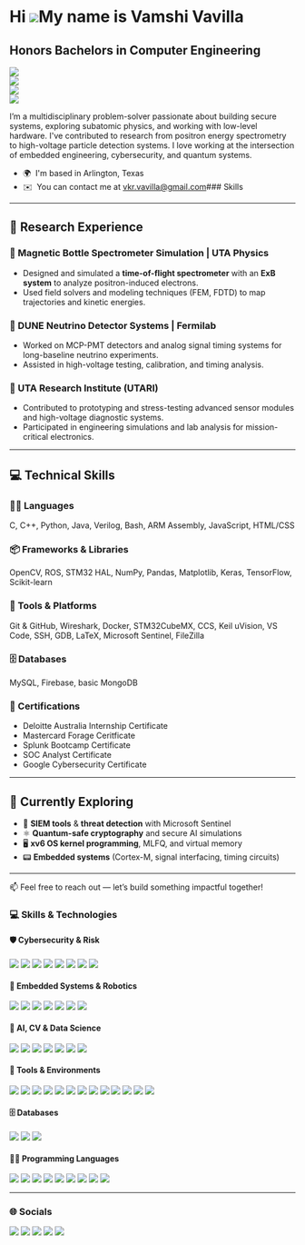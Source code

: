 Hi ![](https://user-images.githubusercontent.com/18350557/176309783-0785949b-9127-417c-8b55-ab5a4333674e.gif)My name is Vamshi Vavilla
======================================================================================================================================

Honors Bachelors in Computer Engineering
----------------------------------------

[![](https://img.shields.io/badge/Computer%20Engineering-UTA-blue)](https://www.uta.edu/)  
[![](https://img.shields.io/badge/Minors-Cybersecurity%20%7C%20Mathematics%20%7C%20Physics-purple)]()  
[![](https://img.shields.io/badge/Actively%20Seeking-Internships%20%26%20Research-orange)]()  
[![](https://img.shields.io/badge/LinkedIn-VamshiVavilla-blue?logo=linkedin)](https://linkedin.com/in/vamshivavilla)


I’m a multidisciplinary problem-solver passionate about building secure systems, exploring subatomic physics, and working with low-level hardware. I've contributed to research from positron energy spectrometry to high-voltage particle detection systems. I love working at the intersection of embedded engineering, cybersecurity, and quantum systems.

*   🌍  I'm based in Arlington, Texas
*   ✉️  You can contact me at [vkr.vavilla@gmail.com](mailto:vkr.vavilla@gmail.com)### Skills

---

## 🔬 Research Experience

### 🧲 Magnetic Bottle Spectrometer Simulation | UTA Physics
- Designed and simulated a **time-of-flight spectrometer** with an **ExB system** to analyze positron-induced electrons.
- Used field solvers and modeling techniques (FEM, FDTD) to map trajectories and kinetic energies.

### 🧪 DUNE Neutrino Detector Systems | Fermilab
- Worked on MCP-PMT detectors and analog signal timing systems for long-baseline neutrino experiments.
- Assisted in high-voltage testing, calibration, and timing analysis.

### 🔹 UTA Research Institute (UTARI)
- Contributed to prototyping and stress-testing advanced sensor modules and high-voltage diagnostic systems.
- Participated in engineering simulations and lab analysis for mission-critical electronics.

---

## 💻 Technical Skills

### 👨‍💻 Languages
C, C++, Python, Java, Verilog, Bash, ARM Assembly, JavaScript, HTML/CSS

### 📦 Frameworks & Libraries
OpenCV, ROS, STM32 HAL, NumPy, Pandas, Matplotlib, Keras, TensorFlow, Scikit-learn

### 🧰 Tools & Platforms
Git & GitHub, Wireshark, Docker, STM32CubeMX, CCS, Keil uVision, VS Code, SSH, GDB, LaTeX, Microsoft Sentinel, FileZilla

### 🗄️ Databases
MySQL, Firebase, basic MongoDB

### 🏅 Certifications
- Deloitte Australia Internship Certificate
- Mastercard Forage Ceritficate
- Splunk Bootcamp Certificate
- SOC Analyst Certificate
- Google Cybersecurity Certificate

---

## 🌱 Currently Exploring

- 🔐 **SIEM tools** & **threat detection** with Microsoft Sentinel  
- ⚛️ **Quantum-safe cryptography** and secure AI simulations  
- 🖥️ **xv6 OS kernel programming**, MLFQ, and virtual memory  
- 📟 **Embedded systems** (Cortex-M, signal interfacing, timing circuits)

---


📫 Feel free to reach out — let’s build something impactful together!

### 💻 Skills & Technologies

#### 🛡️ Cybersecurity & Risk
<p align="left">
  <img src="https://img.shields.io/badge/Azure_Sentinel-5C2D91?style=for-the-badge&logo=microsoft&logoColor=white"/>
  <img src="https://img.shields.io/badge/Nessus-0096D6?style=for-the-badge&logoColor=white"/>
  <img src="https://img.shields.io/badge/PowerShell-5391FE?style=for-the-badge&logo=powershell&logoColor=white"/>
  <img src="https://img.shields.io/badge/Zero_Trust_Security-000000?style=for-the-badge&logo=zero-trust&logoColor=white"/>
  <img src="https://img.shields.io/badge/ISO/IEC_27001-2E86C1?style=for-the-badge&logoColor=white"/>
  <img src="https://img.shields.io/badge/NIST_Framework-6C3483?style=for-the-badge&logoColor=white"/>
  <img src="https://img.shields.io/badge/Azure_AD-0078D4?style=for-the-badge&logo=microsoftazure&logoColor=white"/>
  <img src="https://img.shields.io/badge/M365_Security-00A1F1?style=for-the-badge&logo=microsoft&logoColor=white"/>
</p>

#### 🔌 Embedded Systems & Robotics
<p align="left">
  <img src="https://img.shields.io/badge/TM4C123GXL-FF5733?style=for-the-badge&logo=ti&logoColor=white"/>
  <img src="https://img.shields.io/badge/Keil_uVision-00457C?style=for-the-badge&logoColor=white"/>
  <img src="https://img.shields.io/badge/ARM_Cortex-M4-34495E?style=for-the-badge&logo=arm&logoColor=white"/>
  <img src="https://img.shields.io/badge/STM32_HAL-1E90FF?style=for-the-badge&logo=stmicroelectronics&logoColor=white"/>
  <img src="https://img.shields.io/badge/ROS2-22314E?style=for-the-badge&logo=robotframework&logoColor=white"/>
  <img src="https://img.shields.io/badge/Arduino-00979D?style=for-the-badge&logo=arduino&logoColor=white"/>
  <img src="https://img.shields.io/badge/Raspberry_Pi-A22846?style=for-the-badge&logo=raspberrypi&logoColor=white"/>
</p>

#### 🧠 AI, CV & Data Science
<p align="left">
  <img src="https://img.shields.io/badge/OpenCV-5C3EE8?style=for-the-badge&logo=opencv&logoColor=white"/>
  <img src="https://img.shields.io/badge/TensorFlow-FF6F00?style=for-the-badge&logo=tensorflow&logoColor=white"/>
  <img src="https://img.shields.io/badge/Keras-D00000?style=for-the-badge&logo=keras&logoColor=white"/>
  <img src="https://img.shields.io/badge/Scikit--learn-F7931E?style=for-the-badge&logo=scikit-learn&logoColor=white"/>
  <img src="https://img.shields.io/badge/Numpy-013243?style=for-the-badge&logo=numpy&logoColor=white"/>
  <img src="https://img.shields.io/badge/Pandas-150458?style=for-the-badge&logo=pandas&logoColor=white"/>
  <img src="https://img.shields.io/badge/Matplotlib-11557C?style=for-the-badge&logoColor=white"/>
</p>

#### 🧰 Tools & Environments
<p align="left">
  <img src="https://img.shields.io/badge/Linux-000000?style=for-the-badge&logo=linux&logoColor=white"/>
  <img src="https://img.shields.io/badge/MacOS-000000?style=for-the-badge&logo=apple&logoColor=white"/>
  <img src="https://img.shields.io/badge/Git-F05032?style=for-the-badge&logo=git&logoColor=white"/>
  <img src="https://img.shields.io/badge/GitHub-181717?style=for-the-badge&logo=github&logoColor=white"/>
  <img src="https://img.shields.io/badge/VSCODE-007ACC?style=for-the-badge&logo=visualstudiocode&logoColor=white"/>
  <img src="https://img.shields.io/badge/Docker-2496ED?style=for-the-badge&logo=docker&logoColor=white"/>
  <img src="https://img.shields.io/badge/Wireshark-1679A7?style=for-the-badge&logo=wireshark&logoColor=white"/>
  <img src="https://img.shields.io/badge/STM32CubeMX-003366?style=for-the-badge&logoColor=white"/>
  <img src="https://img.shields.io/badge/CCS-TI?style=for-the-badge&logoColor=white"/>
  <img src="https://img.shields.io/badge/SSH-000000?style=for-the-badge&logo=openssh&logoColor=white"/>
  <img src="https://img.shields.io/badge/GDB-282C34?style=for-the-badge&logoColor=white"/>
  <img src="https://img.shields.io/badge/LaTeX-008080?style=for-the-badge&logo=latex&logoColor=white"/>
  <img src="https://img.shields.io/badge/FileZilla-BF0000?style=for-the-badge&logo=filezilla&logoColor=white"/>
</p>

#### 🗄️ Databases
<p align="left">
  <img src="https://img.shields.io/badge/MySQL-4479A1?style=for-the-badge&logo=mysql&logoColor=white"/>
  <img src="https://img.shields.io/badge/Firebase-FFCA28?style=for-the-badge&logo=firebase&logoColor=black"/>
  <img src="https://img.shields.io/badge/MongoDB-47A248?style=for-the-badge&logo=mongodb&logoColor=white"/>
</p>

#### 👨‍💻 Programming Languages
<p align="left">
  <img src="https://img.shields.io/badge/C-00599C?style=for-the-badge&logo=c&logoColor=white"/>
  <img src="https://img.shields.io/badge/C++-00599C?style=for-the-badge&logo=c%2B%2B&logoColor=white"/>
  <img src="https://img.shields.io/badge/Python-3776AB?style=for-the-badge&logo=python&logoColor=white"/>
  <img src="https://img.shields.io/badge/Java-ED8B00?style=for-the-badge&logo=java&logoColor=white"/>
  <img src="https://img.shields.io/badge/Verilog-8A2BE2?style=for-the-badge&logoColor=white"/>
  <img src="https://img.shields.io/badge/Bash-121011?style=for-the-badge&logo=gnubash&logoColor=white"/>
  <img src="https://img.shields.io/badge/ARM_Assembly-34495E?style=for-the-badge&logo=arm&logoColor=white"/>
  <img src="https://img.shields.io/badge/JavaScript-F7DF1E?style=for-the-badge&logo=javascript&logoColor=black"/>
  <img src="https://img.shields.io/badge/HTML/CSS-E34F26?style=for-the-badge&logo=html5&logoColor=white"/>
</p>

---

### 🌐 Socials
<p align="left">
  <a href="https://www.github.com/vkr-vavilla" target="_blank"><img src="https://img.shields.io/badge/GitHub-181717?style=for-the-badge&logo=github&logoColor=white"/></a>
  <a href="https://www.linkedin.com/in/vamshi-vavilla/" target="_blank"><img src="https://img.shields.io/badge/LinkedIn-0A66C2?style=for-the-badge&logo=linkedin&logoColor=white"/></a>
  <a href="http://www.instagram.com/vamshivavilla" target="_blank"><img src="https://img.shields.io/badge/Instagram-E4405F?style=for-the-badge&logo=instagram&logoColor=white"/></a>
  <a href="https://www.x.com/vavillavamshi1" target="_blank"><img src="https://img.shields.io/badge/Twitter-1DA1F2?style=for-the-badge&logo=twitter&logoColor=white"/></a>
  <a href="https://discord.com/users/vamshivavilla" target="_blank"><img src="https://img.shields.io/badge/Discord-5865F2?style=for-the-badge&logo=discord&logoColor=white"/></a>
</p>
